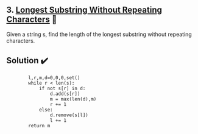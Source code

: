 
## 3. [Longest Substring Without Repeating Characters](https://leetcode.com/problems/longest-substring-without-repeating-characters/) :link:

Given a string s, find the length of the longest substring without repeating characters.

## Solution :heavy_check_mark:

```python3
        l,r,m,d=0,0,0,set()
        while r < len(s):
            if not s[r] in d:
                d.add(s[r])
                m = max(len(d),m)
                r += 1
            else:
                d.remove(s[l])
                l += 1
        return m
```
